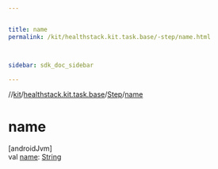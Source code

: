 ```yaml
---


title: name
permalink: /kit/healthstack.kit.task.base/-step/name.html



sidebar: sdk_doc_sidebar

---
```



//[kit](/kit.html)/[healthstack.kit.task.base](../index.html)/[Step](index.html)/[name](name.html)



# name



[androidJvm]\
val [name](name.html): [String](https://kotlinlang.org/api/latest/jvm/stdlib/kotlin/-string/index.html)






